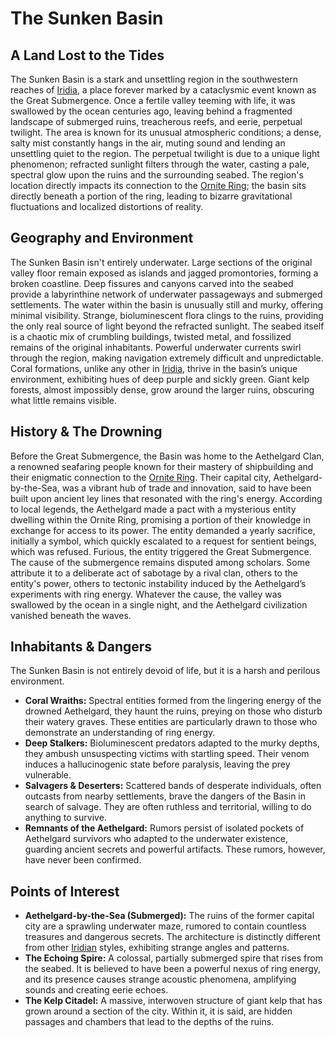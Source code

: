 # The Sunken Basin

## A Land Lost to the Tides

The Sunken Basin is a stark and unsettling region in the southwestern reaches of [Iridia](/geography/world/iridia.md), a place forever marked by a cataclysmic event known as the Great Submergence. Once a fertile valley teeming with life, it was swallowed by the ocean centuries ago, leaving behind a fragmented landscape of submerged ruins, treacherous reefs, and eerie, perpetual twilight. The area is known for its unusual atmospheric conditions; a dense, salty mist constantly hangs in the air, muting sound and lending an unsettling quiet to the region.  The perpetual twilight is due to a unique light phenomenon; refracted sunlight filters through the water, casting a pale, spectral glow upon the ruins and the surrounding seabed.  The region's location directly impacts its connection to the [Ornite Ring](/geography/scale/ornite-ring.md); the basin sits directly beneath a portion of the ring, leading to bizarre gravitational fluctuations and localized distortions of reality.

## Geography and Environment

The Sunken Basin isn't entirely underwater.  Large sections of the original valley floor remain exposed as islands and jagged promontories, forming a broken coastline. Deep fissures and canyons carved into the seabed provide a labyrinthine network of underwater passageways and submerged settlements. The water within the basin is unusually still and murky, offering minimal visibility.  Strange, bioluminescent flora clings to the ruins, providing the only real source of light beyond the refracted sunlight.  The seabed itself is a chaotic mix of crumbling buildings, twisted metal, and fossilized remains of the original inhabitants. Powerful underwater currents swirl through the region, making navigation extremely difficult and unpredictable. Coral formations, unlike any other in [Iridia](/geography/world/iridia.md), thrive in the basin’s unique environment, exhibiting hues of deep purple and sickly green. Giant kelp forests, almost impossibly dense, grow around the larger ruins, obscuring what little remains visible.

## History & The Drowning

Before the Great Submergence, the Basin was home to the Aethelgard Clan, a renowned seafaring people known for their mastery of shipbuilding and their enigmatic connection to the [Ornite Ring](/geography/scale/ornite-ring.md). Their capital city, Aethelgard-by-the-Sea, was a vibrant hub of trade and innovation, said to have been built upon ancient ley lines that resonated with the ring's energy.  According to local legends, the Aethelgard made a pact with a mysterious entity dwelling within the Ornite Ring, promising a portion of their knowledge in exchange for access to its power. The entity demanded a yearly sacrifice, initially a symbol, which quickly escalated to a request for sentient beings, which was refused. Furious, the entity triggered the Great Submergence.  The cause of the submergence remains disputed among scholars. Some attribute it to a deliberate act of sabotage by a rival clan, others to the entity's power, others to tectonic instability induced by the Aethelgard’s experiments with ring energy. Whatever the cause, the valley was swallowed by the ocean in a single night, and the Aethelgard civilization vanished beneath the waves.

## Inhabitants & Dangers

The Sunken Basin is not entirely devoid of life, but it is a harsh and perilous environment.  

*   **Coral Wraiths:** Spectral entities formed from the lingering energy of the drowned Aethelgard, they haunt the ruins, preying on those who disturb their watery graves. These entities are particularly drawn to those who demonstrate an understanding of ring energy. 
*   **Deep Stalkers:** Bioluminescent predators adapted to the murky depths, they ambush unsuspecting victims with startling speed. Their venom induces a hallucinogenic state before paralysis, leaving the prey vulnerable.
*   **Salvagers & Deserters:** Scattered bands of desperate individuals, often outcasts from nearby settlements, brave the dangers of the Basin in search of salvage. They are often ruthless and territorial, willing to do anything to survive. 
*   **Remnants of the Aethelgard:**  Rumors persist of isolated pockets of Aethelgard survivors who adapted to the underwater existence, guarding ancient secrets and powerful artifacts. These rumors, however, have never been confirmed.

## Points of Interest

*   **Aethelgard-by-the-Sea (Submerged):** The ruins of the former capital city are a sprawling underwater maze, rumored to contain countless treasures and dangerous secrets. The architecture is distinctly different from other [Iridian](/being/species/iridian.md) styles, exhibiting strange angles and patterns. 
*   **The Echoing Spire:**  A colossal, partially submerged spire that rises from the seabed. It is believed to have been a powerful nexus of ring energy, and its presence causes strange acoustic phenomena, amplifying sounds and creating eerie echoes. 
*   **The Kelp Citadel:** A massive, interwoven structure of giant kelp that has grown around a section of the city. Within it, it is said, are hidden passages and chambers that lead to the depths of the ruins.
